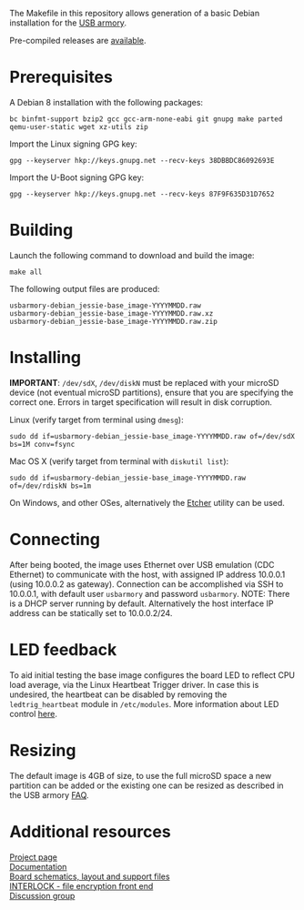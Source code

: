The Makefile in this repository allows generation of a basic Debian
installation for the [USB armory](https://github.com/inversepath/usbarmory).

Pre-compiled releases are [available](https://github.com/inversepath/usbarmory-debian-base_image/releases).

# Prerequisites

A Debian 8 installation with the following packages:

```
bc binfmt-support bzip2 gcc gcc-arm-none-eabi git gnupg make parted qemu-user-static wget xz-utils zip
```

Import the Linux signing GPG key:
```
gpg --keyserver hkp://keys.gnupg.net --recv-keys 38DBBDC86092693E
```

Import the U-Boot signing GPG key:
```
gpg --keyserver hkp://keys.gnupg.net --recv-keys 87F9F635D31D7652
```

# Building

Launch the following command to download and build the image:

```
make all
```

The following output files are produced:
```
usbarmory-debian_jessie-base_image-YYYYMMDD.raw
usbarmory-debian_jessie-base_image-YYYYMMDD.raw.xz
usbarmory-debian_jessie-base_image-YYYYMMDD.raw.zip
```

# Installing

**IMPORTANT**: `/dev/sdX`, `/dev/diskN` must be replaced with your microSD
device (not eventual microSD partitions), ensure that you are specifying the
correct one. Errors in target specification will result in disk corruption.

Linux (verify target from terminal using `dmesg`):
```
sudo dd if=usbarmory-debian_jessie-base_image-YYYYMMDD.raw of=/dev/sdX bs=1M conv=fsync
```

Mac OS X (verify target from terminal with `diskutil list`):
```
sudo dd if=usbarmory-debian_jessie-base_image-YYYYMMDD.raw of=/dev/rdiskN bs=1m
```

On Windows, and other OSes, alternatively the [Etcher](https://etcher.io)
utility can be used.

# Connecting

After being booted, the image uses Ethernet over USB emulation (CDC Ethernet)
to communicate with the host, with assigned IP address 10.0.0.1 (using 10.0.0.2
as gateway). Connection can be accomplished via SSH to 10.0.0.1, with default
user `usbarmory` and password `usbarmory`. NOTE: There is a DHCP server running
by default. Alternatively the host interface IP address can be statically set
to 10.0.0.2/24.

# LED feedback

To aid initial testing the base image configures the board LED to reflect CPU
load average, via the Linux Heartbeat Trigger driver. In case this is
undesired, the heartbeat can be disabled by removing the `ledtrig_heartbeat`
module in `/etc/modules`. More information about LED control
[here](https://github.com/inversepath/usbarmory/wiki/GPIOs#led-control).

# Resizing

The default image is 4GB of size, to use the full microSD space a new partition
can be added or the existing one can be resized as described in the USB armory
[FAQ](https://github.com/inversepath/usbarmory/wiki/Frequently-Asked-Questions-(FAQ)).

# Additional resources

[Project page](https://inversepath.com/usbarmory)  
[Documentation](https://github.com/inversepath/usbarmory/wiki)  
[Board schematics, layout and support files](https://github.com/inversepath/usbarmory)  
[INTERLOCK - file encryption front end](https://github.com/inversepath/interlock)  
[Discussion group](https://groups.google.com/d/forum/usbarmory)  
